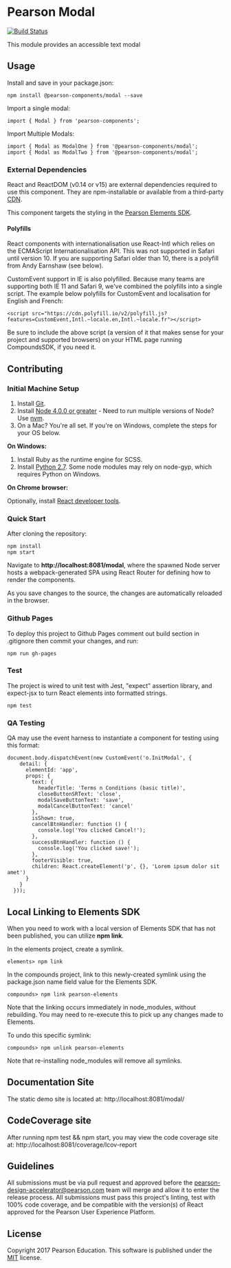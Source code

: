 # Pearson Modal
[![Build Status](https://travis-ci.org/Pearson-Higher-Ed/modal.svg?branch=master)](https://travis-ci.org/Pearson-Higher-Ed/modal)

This module provides an accessible text modal

## Usage


Install and save in your package.json:

    npm install @pearson-components/modal --save

Import a single modal:

    import { Modal } from 'pearson-components';


Import Multiple Modals:

    import { Modal as ModalOne } from '@pearson-components/modal';
    import { Modal as ModalTwo } from '@pearson-components/modal';


### External Dependencies

React and ReactDOM (v0.14 or v15) are external dependencies required to use this component. They are npm-installable or
available from a third-party [CDN](https://cdnjs.com/libraries/react/).

This component targets the styling in the [Pearson Elements SDK](https://www.npmjs.com/package/pearson-elements).

#### Polyfills

React components with internationalisation use React-Intl which relies on the ECMAScript Internationalisation API. This was not supported in Safari until version 10. If you are supporting Safari older than 10, there is a polyfill from Andy Earnshaw (see below).

CustomEvent support in IE is also polyfilled. Because many teams are supporting both IE 11 and Safari 9, we've combined the polyfills into a single script. The example below polyfills for CustomEvent and localisation for English and French:

```
<script src="https://cdn.polyfill.io/v2/polyfill.js?features=CustomEvent,Intl.~locale.en,Intl.~locale.fr"></script>
```

Be sure to include the above script (a version of it that makes sense for your project and supported browsers) on your HTML page running CompoundsSDK, if you need it.

## Contributing

### Initial Machine Setup

1. Install [Git](https://git-scm.com/downloads).
2. Install [Node 4.0.0 or greater](https://nodejs.org) - Need to run multiple versions of Node? Use [nvm](https://github.com/creationix/nvm).
3. On a Mac? You're all set. If you're on Windows, complete the steps for your OS below.

**On Windows:**

1. Install Ruby as the runtime engine for SCSS.
2. Install [Python 2.7](https://www.python.org/downloads/). Some node modules may rely on node-gyp, which requires Python on Windows.

**On Chrome browser:**

Optionally, install [React developer tools](https://chrome.google.com/webstore/detail/react-developer-tools/fmkadmapgofadopljbjfkapdkoienihi?hl=en).

### Quick Start

After cloning the repository:

    npm install
    npm start

Navigate to **http://localhost:8081/modal**, where the spawned Node server hosts a webpack-generated SPA using
React Router for defining how to render the components.

As you save changes to the source, the changes are automatically reloaded in the browser.

### Github Pages

To deploy this project to Github Pages comment out build section in .gitignore then commit your changes, and run:

    npm run gh-pages


### Test

The project is wired to unit test with Jest, "expect" assertion library, and expect-jsx to turn React
elements into formatted strings.

    npm test

### QA Testing

QA may use the event harness to instantiate a component for testing using this format:
```
document.body.dispatchEvent(new CustomEvent('o.InitModal', {
    detail: {
      elementId: 'app',
      props: {
        text: {
          headerTitle: 'Terms n Conditions (basic title)',
          closeButtonSRText: 'close',
          modalSaveButtonText: 'save',
          modalCancelButtonText: 'cancel'
        },
        isShown: true,
        cancelBtnHandler: function () {
          console.log('You clicked Cancel!');
        },
        successBtnHandler: function () {
          console.log('You clicked save!');
        },
        footerVisible: true,
        children: React.createElement('p', {}, 'Lorem ipsum dolor sit amet')
      }
    }
  }));
```
## Local Linking to Elements SDK

When you need to work with a local version of Elements SDK that has not been published, you can utilize **npm link**.

In the elements project, create a symlink.

    elements> npm link

In the compounds project, link to this newly-created symlink using the package.json name field value for the Elements SDK.

    compounds> npm link pearson-elements

Note that the linking occurs immediately in node_modules, without rebuilding. You may need to re-execute this to pick up
any changes made to Elements.

To undo this specific symlink:

    compounds> npm unlink pearson-elements

Note that re-installing node_modules will remove all symlinks.

## Documentation Site

The static demo site is located at:
http://localhost:8081/modal/

## CodeCoverage site

After running npm test && npm start, you may view the code coverage site at:
http://localhost:8081/coverage/lcov-report


## Guidelines

All submissions must be via pull request and approved before the pearson-design-accelerator@pearson.com team will merge
and allow it to enter the release process. All submissions must pass this project's linting, test with 100% code coverage,
and be compatible with the version(s) of React approved for the Pearson User Experience Platform.

## License

Copyright 2017 Pearson Education. This software is published under the [MIT](LICENSE) license.
